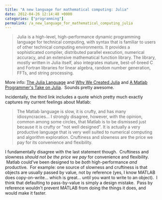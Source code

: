 ```yaml
---
title: "A new language for mathematical computing: Julia"
date: 2012-04-26 12:14:48 +0000
categories: ["programming"]
permalink: /a_new_language_for_mathematical_computing_julia
---
```

> Julia is a high-level, high-performance dynamic programming language
> for technical computing, with syntax that is familiar to users of
> other technical computing environments. It provides a sophisticated
> compiler, distributed parallel execution, numerical accuracy, and an
> extensive mathematical function library. The library, mostly written
> in Julia itself, also integrates mature, best-of-breed C and Fortran
> libraries for linear algebra, random number generation, FFTs, and
> string processing. 

More info: [The Julia Language](http://julialang.org/) and [Why We
Created
Julia](http://julialang.org/blog/2012/02/why-we-created-julia/) and [A
Matlab Programmer's Take on Julia](http://2pif.info/op/julia.html).
 Sounds pretty awesome.

Incidentally, the third link includes a quote which pretty much exactly
captures my current feelings about Matlab:

> The Matlab language is slow, it is crufty, and has many
> idiosyncracies... I strongly disagree, however, with the opinion,
> common among some circles, that Matlab is to be dismissed just because
> it is crufty or "not well designed". It is actually a very productive
> language that is very well suited to numerical computing and algorithm
> exploration. Cruftiness and slowness are the price we pay for its
> convenience and flexibility.

I fundamentally disagree with the last statement though.  Cruftiness and
slowness *should not be the price we pay* for convenience and
flexibility.  Matlab could've been designed to be *both*
high-performance *and* productive.  For example: one source of slowness
and cruftiness is that objects are usually passed by value, not by
reference (yes, I know MATLAB does copy-on-write... which is great...
until you want to write to an object).  I think that defaulting to
pass-by-value is simply a design mistake.  Pass by reference wouldn't
prevent MATLAB from doing the things it does, and would make it faster.

<!--break-->

